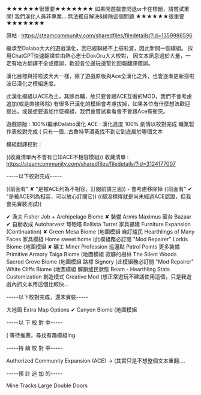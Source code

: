 ★★★★★★很重要★★★★★★★
如果開遊戲會閃退or卡在標題，請嘗試重開! 我們漢化人員非專業... 無法獨自解決&排除這個問題
★★★★★★很重要★★★★★★★


原帖 : https://steamcommunity.com/sharedfiles/filedetails/?id=1359986596

繼承至Dalabo大大的遊戲漢化，因已經聯絡不上搭啦波，因此新開一個模組。
採用ChatGPT快速翻譯並由熱心志士DokOru大大校對，
因文本訊息過於大量，一定有地方翻譯不全或錯誤，歡迎各位邊玩邊幫忙回報翻譯錯誤。

漢化目標與搭啦波大大一樣，除了遊戲原版與Ace全漢化之外，也會逐漸更新搭啦波已漢化之模組進度。

此漢化模組以ACE為主，其餘為輔，故只要會跟ACE互衝的MOD，我們不會考慮追加(或是直接移除)
有很多已漢化的模組會考慮拔掉，如果各位有什麼想法歡迎提出，或是想要追加什麼模組，我們會嘗試看看會不會跟Ace有衝突。

遊戲原版 : 100%(繼承Dalabo漢化
ACE :
漢化進度 100%
劇情以校對完成
職業製作表校對完成 ( 只有一個...古魯特草酒我找不到它到底屬於哪個文本

模組翻譯校對 :

((收藏清單內不會有已知ACE不相容模組))
收藏清單 : https://steamcommunity.com/sharedfiles/filedetails/?id=3124177007

-----以下校對完成-----

((前面有" ✘ "是被ACE列為不相容，訂閱前請三思)) - 會考慮移除掉
((前面有" ✔ "是被ACE列為相容，可以放心訂閱它))
((都沒標得就是尚未經過ACE認證，但我會先實裝測試))

✔ 漁夫 Fisher Job + Archipelago Biome
✘ 裝備 Armis Maximus
  窗台 Bazaar
✔ 自動收成 Autoharvest
  弩砲塔 Ballista Turret
  家具擴建 Furniture Expansion (Continuation)
✘ Green Mesa Biome (地圖模組
  自訂爐民 Hearthlings of Many Faces
  家具模組 Home sweet home (此模組務必訂閱 "Mod Repairer"
  Lorkis Biome (地圖模組
✘ 礦工 Miner Profession
  巡邏點 Patrol Points
  更多裝備 Primitive Armory
  Taiga Biome (地圖模組
  寂靜的樹林 The Silent Woods
  Sacred Grove Biome (地圖模組
  路標 Signery (此模組務必訂閱 "Mod Repairer"
  White Cliffs Biome (地圖模組
  解鎖爐民狀態 Beam - Hearthling Stats Customization
  創造模式 Creative Mod (想正常遊玩不建議使用這個，只是我遊戲內抓文本用這個比較快...

-----以下校對完成，還未實裝-----

大地圖 Extra Map Options
✔ Canyon Biome (地圖模組

-----以 下 校 對 中-----

( 等待推薦，尋找有趣模組Ing

-----持 續 校 對 中-----

Authorized Community Expansion (ACE) -> (其實只是不想整個文本重翻....

-----預 計 追 加 的-----

Mine Tracks
Large Double Doors

